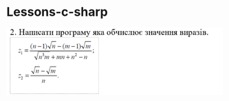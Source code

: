 # Lessons-c-sharp
<img src="https://github.com/SeredniaAnastasia/Lessons-c-sharp/blob/task1/Screenshot_1.png" alt="">
